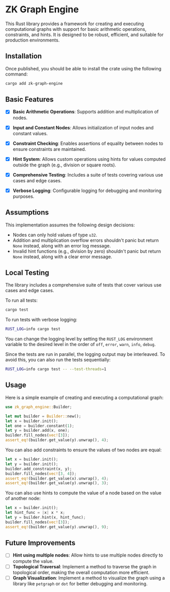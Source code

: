 # ZK Graph Engine

This Rust library provides a framework for creating and executing computational graphs with support for basic arithmetic operations, constraints, and hints. It is designed to be robust, efficient, and suitable for production environments.


## Installation

Once published, you should be able to install the crate using the following command:

```bash
cargo add zk-graph-engine
```


## Basic Features

- [x]  **Basic Arithmetic Operations**: Supports addition and multiplication of nodes.
- [x]  **Input and Constant Nodes**: Allows initialization of input nodes and constant values.
- [x]  **Constraint Checking**: Enables assertions of equality between nodes to ensure constraints are maintained.
- [x]  **Hint System**: Allows custom operations using hints for values computed outside the graph (e.g., division or square roots).
- [x]  **Comprehensive Testing**: Includes a suite of tests covering various use cases and edge cases.
- [x]  **Verbose Logging**: Configurable logging for debugging and monitoring purposes.


## Assumptions

This implementation assumes the following design decisions:

- Nodes can only hold values of type `u32`.
- Addition and multiplication overflow errors shouldn't panic but return `None` instead, along with an error log message.
- Invalid hint functions (e.g., division by zero) shouldn't panic but return `None` instead, along with a clear error message.


## Local Testing

The library includes a comprehensive suite of tests that cover various use cases and edge cases.

To run all tests:

```bash
cargo test
```

To run tests with verbose logging:

```bash
RUST_LOG=info cargo test
```

You can change the logging level by setting the `RUST_LOG` environment variable to the desired level in the order of `off`, `error`, `warn`, `info`, `debug`.

Since the tests are run in parallel, the logging output may be interleaved. To avoid this, you can also run the tests sequentially:

```bash
RUST_LOG=info cargo test -- --test-threads=1
```


## Usage

Here is a simple example of creating and executing a computational graph:

```rust
use zk_graph_engine::Builder;

let mut builder = Builder::new();
let x = builder.init();
let one = builder.constant(1);
let y = builder.add(x, one);
builder.fill_nodes(vec![3]);
assert_eq!(builder.get_value(y).unwrap(), 4);
```

You can also add constraints to ensure the values of two nodes are equal:

```rust
let x = builder.init();
let y = builder.init();
builder.add_constraint(x, y);
builder.fill_nodes(vec![3, 4]);
assert_eq!(builder.get_value(x).unwrap(), 4);
assert_eq!(builder.get_value(y).unwrap(), 3);
```

You can also use hints to compute the value of a node based on the value of another node:

```rust
let x = builder.init();
let hint_func = |x| x * x;
let y = builder.hint(x, hint_func);
builder.fill_nodes(vec![3]);
assert_eq!(builder.get_value(y).unwrap(), 9);
```

## Future Improvements

- [ ] **Hint using multiple nodes**: Allow hints to use multiple nodes directly to compute the value.
- [ ] **Topological Traversal**: Implement a method to traverse the graph in topological order, making the overall computation more efficient.
- [ ] **Graph Visualization**: Implement a method to visualize the graph using a library like `petgraph` or `dot` for better debugging and monitoring.
